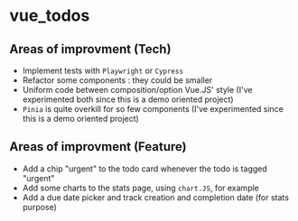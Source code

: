 # vue_todos

## Areas of improvment (Tech)
* Implement tests with `Playwright` or `Cypress`
* Refactor some components : they could be smaller
* Uniform code between composition/option Vue.JS' style (I've experimented both since this is a demo oriented project)
* `Pinia` is quite overkill for so few components (I've experimented since this is a demo oriented project)

## Areas of improvment (Feature)
* Add a chip "urgent" to the todo card whenever the todo is tagged "urgent"
* Add some charts to the stats page, using `chart.JS`, for example
* Add a due date picker and track creation and completion date (for stats purpose)
